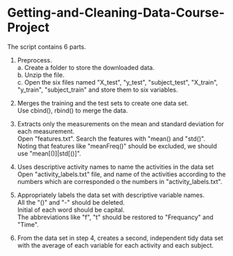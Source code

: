 # Getting-and-Cleaning-Data-Course-Project
The script contains 6 parts.
1. Preprocess.  
a. Create a folder to store the downloaded data.  
b. Unzip the file.  
c. Open the six files named "X_test", "y_test", "subject_test", "X_train", "y_train", "subject_train" and store them to six variables.  

2. Merges the training and the test sets to create one data set.  
Use cbind(), rbind() to merge the data.  

3. Extracts only the measurements on the mean and standard deviation for each measurement.  
Open "features.txt". Search the features with "mean() and "std()". Noting that features like "meanFreq()" should be excluded, we should use "mean[()]|std[()]".  

4. Uses descriptive activity names to name the activities in the data set
Open "activity_labels.txt" file, and name of the activities according to the numbers which are corresponded o the numbers in "activity_labels.txt".  

5. Appropriately labels the data set with descriptive variable names.  
All the "()" and "-" should be deleted.  
Initial of each word should be capital.  
The abbreviations like "f", "t" should be restored to "Frequancy" and "Time".  

6. From the data set in step 4, creates a second, independent tidy data set with the average of each variable for each activity and each subject.  

